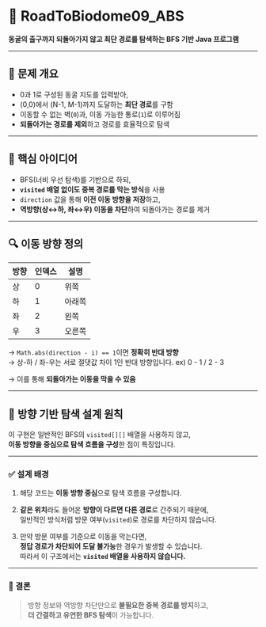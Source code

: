 # 🌌 RoadToBiodome09_ABS

**동굴의 출구까지 되돌아가지 않고 최단 경로를 탐색하는 BFS 기반 Java 프로그램**

---

## 📘 문제 개요

- 0과 1로 구성된 동굴 지도를 입력받아,
- (0,0)에서 (N-1, M-1)까지 도달하는 **최단 경로**를 구함
- 이동할 수 없는 벽(`0`)과, 이동 가능한 통로(`1`)로 이루어짐
- **되돌아가는 경로를 제외**하고 경로를 효율적으로 탐색

---

## 🧠 핵심 아이디어

- BFS(너비 우선 탐색)를 기반으로 하되,
- **`visited` 배열 없이도 중복 경로를 막는 방식**을 사용
- `direction` 값을 통해 **이전 이동 방향을 저장**하고,
- **역방향(상↔하, 좌↔우) 이동을 차단**하여 되돌아가는 경로를 제거

---

## 🔍 이동 방향 정의

| 방향 | 인덱스 | 설명    |
|------|--------|---------|
| 상   | 0      | 위쪽    |
| 하   | 1      | 아래쪽  |
| 좌   | 2      | 왼쪽    |
| 우   | 3      | 오른쪽  |

→ `Math.abs(direction - i) == 1`이면 **정확히 반대 방향**  
→ 상-하 / 좌-우는 서로 절댓값 차이 1인 반대 방향입니다. ex) 0 - 1 / 2 - 3 

→ 이를 통해 **되돌아가는 이동을 막을 수 있음**

---

## 🔎 방향 기반 탐색 설계 원칙

이 구현은 일반적인 BFS의 `visited[][]` 배열을 사용하지 않고,  
**이동 방향을 중심으로 탐색 흐름을 구성**한 점이 특징입니다.

---

### ✅ 설계 배경

1. 해당 코드는 **이동 방향 중심**으로 탐색 흐름을 구성합니다.

2. **같은 위치**라도 들어온 **방향이 다르면 다른 경로**로 간주되기 때문에,  
   일반적인 방식처럼 방문 여부(`visited`)로 경로를 차단하지 않습니다.

3. 만약 방문 여부를 기준으로 이동을 막는다면,  
   **정답 경로가 차단되어 도달 불가능**한 경우가 발생할 수 있습니다.  
   따라서 이 구조에서는 **`visited` 배열을 사용하지 않습니다.**

---

### 🎯 결론

> 방향 정보와 역방향 차단만으로 **불필요한 중복 경로를 방지**하고,  
> **더 간결하고 유연한 BFS 탐색**이 가능합니다.


